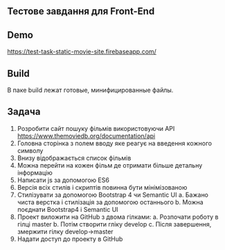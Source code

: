 ## Тестове завдання для Front-End

## Demo

https://test-task-static-movie-site.firebaseapp.com/

## Build

В паке build лежат готовые, минифицированные файлы.


## Задача



1.	Розробити сайт пошуку фільмів використовуючи API https://www.themoviedb.org/documentation/api
2.	Головна сторінка з полем вводу яке реагує на введення кожного символу
3.	Внизу відображається список фільмів
4.	Можна перейти на кожен фільм де отримати більше детальну інформацію
5.	Написати js за допомогою ES6
6.	Версія всіх стилів і скриптів повинна бути мінімізованою
7.	Стилізувати за допомогою Bootstrap 4 чи Semantic UI
a.	Бажано чиста верстка і стилізація за допомогою останнього
b.	Можна поєднати Bootstrap4 і Semantic UI
8.	Проект виложити на GitHub з двома гілками:
a.	Розпочати роботу в гілці master
b.	Потім створити гліку develop
c.	Після завершення, змержити гілку develop->master
9.	Надати доступ до проекту в GitHub

